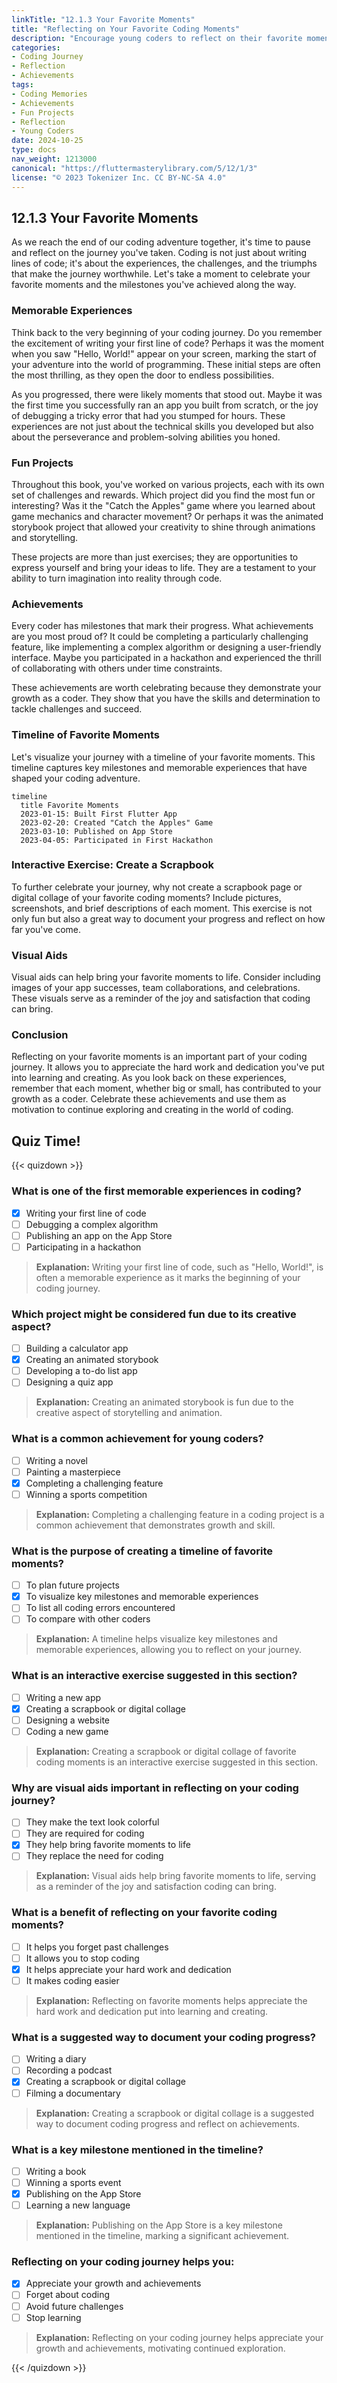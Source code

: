 ```yaml
---
linkTitle: "12.1.3 Your Favorite Moments"
title: "Reflecting on Your Favorite Coding Moments"
description: "Encourage young coders to reflect on their favorite moments in their coding journey, celebrating achievements and memorable experiences."
categories:
- Coding Journey
- Reflection
- Achievements
tags:
- Coding Memories
- Achievements
- Fun Projects
- Reflection
- Young Coders
date: 2024-10-25
type: docs
nav_weight: 1213000
canonical: "https://fluttermasterylibrary.com/5/12/1/3"
license: "© 2023 Tokenizer Inc. CC BY-NC-SA 4.0"
---
```


## 12.1.3 Your Favorite Moments

As we reach the end of our coding adventure together, it's time to pause and reflect on the journey you've taken. Coding is not just about writing lines of code; it's about the experiences, the challenges, and the triumphs that make the journey worthwhile. Let's take a moment to celebrate your favorite moments and the milestones you've achieved along the way.

### Memorable Experiences

Think back to the very beginning of your coding journey. Do you remember the excitement of writing your first line of code? Perhaps it was the moment when you saw "Hello, World!" appear on your screen, marking the start of your adventure into the world of programming. These initial steps are often the most thrilling, as they open the door to endless possibilities.

As you progressed, there were likely moments that stood out. Maybe it was the first time you successfully ran an app you built from scratch, or the joy of debugging a tricky error that had you stumped for hours. These experiences are not just about the technical skills you developed but also about the perseverance and problem-solving abilities you honed.

### Fun Projects

Throughout this book, you've worked on various projects, each with its own set of challenges and rewards. Which project did you find the most fun or interesting? Was it the "Catch the Apples" game where you learned about game mechanics and character movement? Or perhaps it was the animated storybook project that allowed your creativity to shine through animations and storytelling.

These projects are more than just exercises; they are opportunities to express yourself and bring your ideas to life. They are a testament to your ability to turn imagination into reality through code.

### Achievements

Every coder has milestones that mark their progress. What achievements are you most proud of? It could be completing a particularly challenging feature, like implementing a complex algorithm or designing a user-friendly interface. Maybe you participated in a hackathon and experienced the thrill of collaborating with others under time constraints.

These achievements are worth celebrating because they demonstrate your growth as a coder. They show that you have the skills and determination to tackle challenges and succeed.

### Timeline of Favorite Moments

Let's visualize your journey with a timeline of your favorite moments. This timeline captures key milestones and memorable experiences that have shaped your coding adventure.

```mermaid
timeline
  title Favorite Moments
  2023-01-15: Built First Flutter App
  2023-02-20: Created "Catch the Apples" Game
  2023-03-10: Published on App Store
  2023-04-05: Participated in First Hackathon
```

### Interactive Exercise: Create a Scrapbook

To further celebrate your journey, why not create a scrapbook page or digital collage of your favorite coding moments? Include pictures, screenshots, and brief descriptions of each moment. This exercise is not only fun but also a great way to document your progress and reflect on how far you've come.

### Visual Aids

Visual aids can help bring your favorite moments to life. Consider including images of your app successes, team collaborations, and celebrations. These visuals serve as a reminder of the joy and satisfaction that coding can bring.

### Conclusion

Reflecting on your favorite moments is an important part of your coding journey. It allows you to appreciate the hard work and dedication you've put into learning and creating. As you look back on these experiences, remember that each moment, whether big or small, has contributed to your growth as a coder. Celebrate these achievements and use them as motivation to continue exploring and creating in the world of coding.

## Quiz Time!

{{< quizdown >}}

### What is one of the first memorable experiences in coding?

- [x] Writing your first line of code
- [ ] Debugging a complex algorithm
- [ ] Publishing an app on the App Store
- [ ] Participating in a hackathon

> **Explanation:** Writing your first line of code, such as "Hello, World!", is often a memorable experience as it marks the beginning of your coding journey.

### Which project might be considered fun due to its creative aspect?

- [ ] Building a calculator app
- [x] Creating an animated storybook
- [ ] Developing a to-do list app
- [ ] Designing a quiz app

> **Explanation:** Creating an animated storybook is fun due to the creative aspect of storytelling and animation.

### What is a common achievement for young coders?

- [ ] Writing a novel
- [ ] Painting a masterpiece
- [x] Completing a challenging feature
- [ ] Winning a sports competition

> **Explanation:** Completing a challenging feature in a coding project is a common achievement that demonstrates growth and skill.

### What is the purpose of creating a timeline of favorite moments?

- [ ] To plan future projects
- [x] To visualize key milestones and memorable experiences
- [ ] To list all coding errors encountered
- [ ] To compare with other coders

> **Explanation:** A timeline helps visualize key milestones and memorable experiences, allowing you to reflect on your journey.

### What is an interactive exercise suggested in this section?

- [ ] Writing a new app
- [x] Creating a scrapbook or digital collage
- [ ] Designing a website
- [ ] Coding a new game

> **Explanation:** Creating a scrapbook or digital collage of favorite coding moments is an interactive exercise suggested in this section.

### Why are visual aids important in reflecting on your coding journey?

- [ ] They make the text look colorful
- [ ] They are required for coding
- [x] They help bring favorite moments to life
- [ ] They replace the need for coding

> **Explanation:** Visual aids help bring favorite moments to life, serving as a reminder of the joy and satisfaction coding can bring.

### What is a benefit of reflecting on your favorite coding moments?

- [ ] It helps you forget past challenges
- [ ] It allows you to stop coding
- [x] It helps appreciate your hard work and dedication
- [ ] It makes coding easier

> **Explanation:** Reflecting on favorite moments helps appreciate the hard work and dedication put into learning and creating.

### What is a suggested way to document your coding progress?

- [ ] Writing a diary
- [ ] Recording a podcast
- [x] Creating a scrapbook or digital collage
- [ ] Filming a documentary

> **Explanation:** Creating a scrapbook or digital collage is a suggested way to document coding progress and reflect on achievements.

### What is a key milestone mentioned in the timeline?

- [ ] Writing a book
- [ ] Winning a sports event
- [x] Publishing on the App Store
- [ ] Learning a new language

> **Explanation:** Publishing on the App Store is a key milestone mentioned in the timeline, marking a significant achievement.

### Reflecting on your coding journey helps you:

- [x] Appreciate your growth and achievements
- [ ] Forget about coding
- [ ] Avoid future challenges
- [ ] Stop learning

> **Explanation:** Reflecting on your coding journey helps appreciate your growth and achievements, motivating continued exploration.

{{< /quizdown >}}
